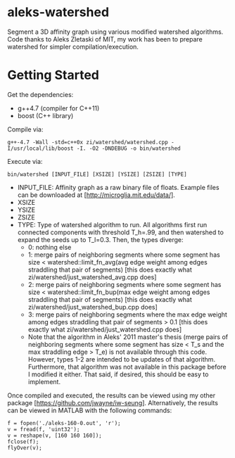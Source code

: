 aleks-watershed
========

Segment a 3D affinity graph using various modified watershed algorithms.  Code thanks to Aleks Zletaski of MIT, my work has been to prepare watershed for simpler compilation/execution.

# Getting Started

Get the dependencies:
* g++4.7 (compiler for C++11)
* boost (C++ library)

Compile via:
```
g++-4.7 -Wall -std=c++0x zi/watershed/watershed.cpp -I/usr/local/lib/boost -I. -O2 -DNDEBUG -o bin/watershed
```

Execute via:
```
bin/watershed [INPUT_FILE] [XSIZE] [YSIZE] [ZSIZE] [TYPE]
```
* INPUT_FILE: Affinity graph as a raw binary file of floats.  Example files can be downloaded at [http://microglia.mit.edu/data/].
* XSIZE
* YSIZE
* ZSIZE
* TYPE: Type of watershed algorithm to run.  All algorithms first run connected components with threshold T_h=.99, and then watershed to expand the seeds up to T_l=0.3.  Then, the types diverge:
  * 0: nothing else
  * 1: merge pairs of neighboring segments where some segment has size < watershed::limit_fn_avg(avg edge weight among edges straddling that pair of segments) [this does exactly what zi/watershed/just_watershed_avg.cpp does]
  * 2: merge pairs of neighboring segments where some segment has size < watershed::limit_fn_bup(max edge weight among edges straddling that pair of segments) [this does exactly what zi/watershed/just_watershed_bup.cpp does]
  * 3: merge pairs of neighboring segments where the max edge weight among edges straddling that pair of segments > 0.1 [this does exactly what zi/watershed/just_watershed.cpp does]
  * Note that the algorithm in Aleks' 2011 master's thesis (merge pairs of neighboring segments where some segment has size < T_s and the max straddling edge > T_e) is not available through this code.  However, types 1-2 are intended to be updates of that algorithm.  Furthermore, that algorithm was not available in this package before I modified it either.  That said, if desired, this should be easy to implement.

Once compiled and executed, the results can be viewed using my other package [https://github.com/jwayne/iw-seung].  Alternatively, the results can be viewed in MATLAB with the following commands:

```
f = fopen('./aleks-160-0.out', 'r');
v = fread(f, 'uint32');
v = reshape(v, [160 160 160]);
fclose(f);
flyOver(v);
```
